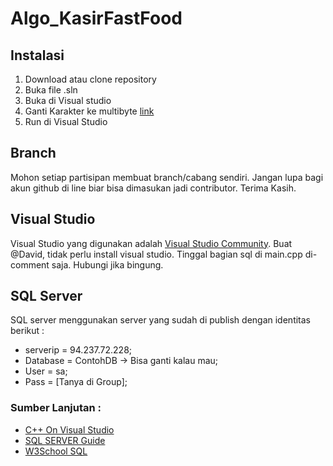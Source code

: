 # Algo_KasirFastFood

## Instalasi
 
1. Download atau clone repository
2. Buka file .sln
3. Buka di Visual studio
4. Ganti Karakter ke multibyte [link](https://github.com/imam123ci/Algo_KasirFastFood/blob/master/Ganti%20Characther%20to%20Multibyte.pdf)
5. Run di Visual Studio

## Branch
Mohon setiap partisipan membuat branch/cabang sendiri. Jangan lupa bagi akun github di line biar bisa dimasukan jadi contributor. Terima Kasih.

## Visual Studio
Visual Studio yang digunakan adalah [Visual Studio Community](https://visualstudio.microsoft.com/vs/community). Buat @David, tidak perlu install visual studio. Tinggal bagian sql di main.cpp di-comment saja. Hubungi jika bingung. 

## SQL Server
SQL server menggunakan server yang sudah di publish dengan identitas berikut :
* serverip = 94.237.72.228;
* Database = ContohDB -> Bisa ganti kalau mau;
* User = sa;
*	Pass	 = [Tanya di Group];

### Sumber Lanjutan :
* [C++ On Visual Studio](https://docs.microsoft.com/en-us/cpp/windows/overview-of-windows-programming-in-cpp?view=vs-2019)
* [SQL SERVER Guide](https://docs.microsoft.com/en-us/sql/sql-server/?view=sql-server-ver15)
* [W3School SQL](https://www.w3schools.com/sql/)
